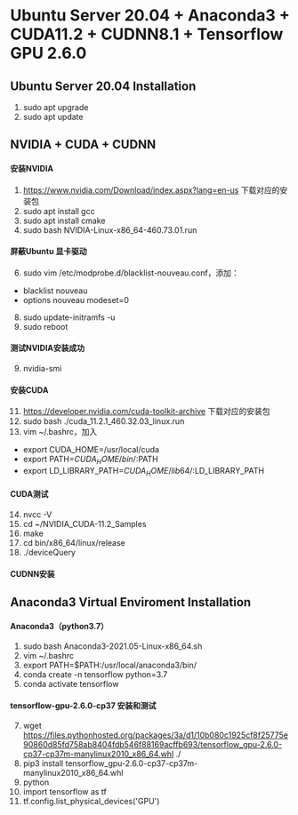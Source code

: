 # Ubuntu Server 20.04 + Anaconda3 + CUDA11.2 + CUDNN8.1 + Tensorflow GPU 2.6.0

## Ubuntu Server 20.04 Installation
1. sudo apt upgrade
2. sudo apt update


## NVIDIA + CUDA + CUDNN
#### 安装NVIDIA
1. https://www.nvidia.com/Download/index.aspx?lang=en-us 下载对应的安装包
2. sudo apt install gcc
3. sudo apt install cmake
4. sudo bash NVIDIA-Linux-x86_64-460.73.01.run
#### 屏蔽Ubuntu 显卡驱动
6. sudo vim /etc/modprobe.d/blacklist-nouveau.conf，添加：  
- blacklist nouveau
- options nouveau modeset=0
8. sudo update-initramfs -u
9. sudo reboot
#### 测试NVIDIA安装成功
9. nvidia-smi
#### 安装CUDA
11. https://developer.nvidia.com/cuda-toolkit-archive 下载对应的安装包
12. sudo bash ./cuda_11.2.1_460.32.03_linux.run
13. vim ~/.bashrc，加入
- export CUDA_HOME=/usr/local/cuda
- export PATH=$CUDA_HOME/bin/:$PATH
- export LD_LIBRARY_PATH=$CUDA_HOME/lib64/:$LD_LIBRARY_PATH
#### CUDA测试
14. nvcc -V
15. cd ~/NVIDIA_CUDA-11.2_Samples
16. make
17. cd bin/x86_64/linux/release
18. ./deviceQuery
#### CUDNN安装

## Anaconda3 Virtual Enviroment Installation 
#### Anaconda3（python3.7）
1. sudo bash Anaconda3-2021.05-Linux-x86_64.sh
2. vim ~/.bashrc
3. export PATH=$PATH:/usr/local/anaconda3/bin/
4. conda create -n tensorflow python=3.7
5. conda activate tensorflow

#### tensorflow-gpu-2.6.0-cp37 安装和测试
7. wget https://files.pythonhosted.org/packages/3a/d1/10b080c1925cf8f25775e90860d85fd758ab8404fdb546f88169acffb693/tensorflow_gpu-2.6.0-cp37-cp37m-manylinux2010_x86_64.whl ./
8. pip3 install tensorflow_gpu-2.6.0-cp37-cp37m-manylinux2010_x86_64.whl
9. python
10. import tensorflow as tf
11. tf.config.list_physical_devices('GPU')

